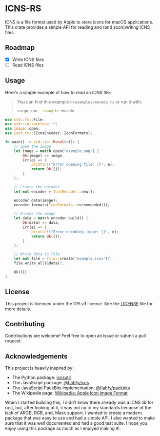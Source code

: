 # ICNS-RS

ICNS is a file format used by Apple to store icons for macOS applications. This crate provides a simple API for reading and (and soon)writing ICNS files.

## Roadmap

- [x] Write ICNS files
- [ ] Read ICNS files

## Usage

Here's a simple example of how to read an ICNS file:

> You can find this example in `examples/encode.rs` or run it with:
> ```sh
> cargo run --example encode
> ```

```rust
use std::fs::File;
use std::io::prelude::*;
use image::open;
use icns_rs::{IcnsEncoder, IconFormats};

fn main() -> std::io::Result<()> {
    // Open the image
    let image = match open("example.png") {
        Ok(image) => image,
        Err(e) => {
            println!("Error opening file: {}", e);
            return Ok(());
        }
    };

    // Create the encoder
    let mut encoder = IcnsEncoder::new();

    encoder.data(image);
    encoder.formats(IconFormats::recommended());

    // Encode the image
    let data = match encoder.build() {
        Ok(data) => data,
        Err(e) => {
            println!("Error encoding image: {}", e);
            return Ok(());
        }
    };

    // Write data to file
    let mut file = File::create("example.icns")?;
    file.write_all(&data)?;

    Ok(())
}
```

## License

This project is licensed under the GPLv3 license. See the [LICENSE](/LICENSE) file for more details.

## Contributing

Contributions are welcome! Feel free to open an issue or submit a pull request.

## Acknowledgements

This project is heavily inspired by:
  - The Python package: [icnsutil](https://github.com/relikd/icnsutil/)
  - The JavaScript package: [@fiahfy/icns](https://github.com/fiahfy/icns/)
  - The JavaScript PackBits implementation: [@fiahfy/packbits](https://github.com/fiahfy/packbits/)
  - The Wikipedia page: [Wikipedia: Apple Icon Image Format](https://en.wikipedia.org/wiki/Apple_Icon_Image_format#Icon_types)

When I started building this, I didn't know there already was a ICNS lib for rust, but, after looking at it, it was not up to my standards because of the lack of ARGB, RGB, and, Mask support. I wanted to create a modern package that was easy to use and had a simple API. I also wanted to make sure that it was well documented and had a good test suite. I hope you enjoy using this package as much as I enjoyed making it!.